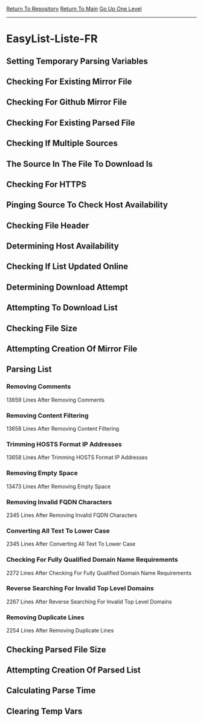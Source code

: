 [Return To Repository](https://github.com/deathbybandaid/piholeparser/)
[Return To Main](https://github.com/deathbybandaid/piholeparser/blob/master/RecentRunLogs/Mainlog.md)
[Go Up One Level](https://github.com/deathbybandaid/piholeparser/blob/master/RecentRunLogs/TopLevelScripts/30-Processing-External-Blacklists.md)
____________________________________
# EasyList-Liste-FR
## Setting Temporary Parsing Variables
## Checking For Existing Mirror File
## Checking For Github Mirror File
## Checking For Existing Parsed File
## Checking If Multiple Sources
## The Source In The File To Download Is
## Checking For HTTPS
## Pinging Source To Check Host Availability
## Checking File Header
## Determining Host Availability
## Checking If List Updated Online
## Determining Download Attempt
## Attempting To Download List
## Checking File Size
## Attempting Creation Of Mirror File
## Parsing List
### Removing Comments
13659 Lines After Removing Comments
### Removing Content Filtering
13658 Lines After Removing Content Filtering
### Trimming HOSTS Format IP Addresses
13658 Lines After Trimming HOSTS Format IP Addresses
### Removing Empty Space
13473 Lines After Removing Empty Space
### Removing Invalid FQDN Characters
2345 Lines After Removing Invalid FQDN Characters
### Converting All Text To Lower Case
2345 Lines After Converting All Text To Lower Case
### Checking For Fully Qualified Domain Name Requirements
2272 Lines After Checking For Fully Qualified Domain Name Requirements
### Reverse Searching For Invalid Top Level Domains
2267 Lines After Reverse Searching For Invalid Top Level Domains
### Removing Duplicate Lines
2254 Lines After Removing Duplicate Lines
## Checking Parsed File Size
## Attempting Creation Of Parsed List
## Calculating Parse Time
## Clearing Temp Vars
